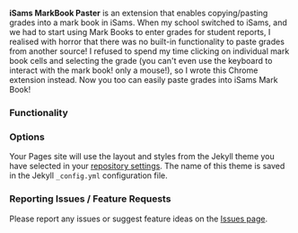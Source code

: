 **iSams MarkBook Paster** is an extension that enables copying/pasting grades into a mark book in iSams. When my school switched to iSams, and we had to start using Mark Books to enter grades for student reports, I realised with horror that there was no built-in functionality to paste grades from another source! I refused to spend my time clicking on individual mark book cells and selecting the grade (you can't even use the keyboard to interact with the mark book! only a mouse!), so I wrote this Chrome extension instead. Now you too can easily paste grades into iSams Mark Book!

### Functionality


### Options

Your Pages site will use the layout and styles from the Jekyll theme you have selected in your [repository settings](https://github.com/azadisaryev/iSamsMBP/settings). The name of this theme is saved in the Jekyll `_config.yml` configuration file.

### Reporting Issues / Feature Requests

Please report any issues or suggest feature ideas on the [Issues page](https://github.com/azadisaryev/iSamsMBP/issues).
